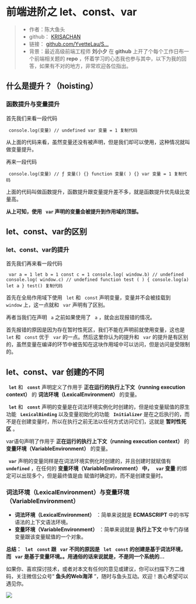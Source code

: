 # 前端进阶之 let、const、var #

> 
> 
> 
> * 作者：陈大鱼头
> * github： [KRISACHAN](
> https://link.juejin.im?target=https%3A%2F%2Fgithub.com%2FKRISACHAN )
> * 链接： [github.com/YvetteLau/S…](
> https://link.juejin.im?target=https%3A%2F%2Fgithub.com%2FYvetteLau%2FStep-By-Step%2Fissues%2F16%23issuecomment-498046553
> )
> * 背景：最近高级前端工程师 **刘小夕** 在 **github** 上开了个每个工作日布一个前端相关题的 **repo** ，怀着学习的心态我也参与其中，以下为我的回答，如果有不对的地方，非常欢迎各位指出。
> 
> 
> 
> 

## 什么是提升？（hoisting） ##

### 函数提升与变量提升 ###

首先我们来看一段代码

` console.log(变量) // undefined var 变量 = 1 复制代码`

从上面的代码来看，虽然变量还没有被声明，但是我们却可以使用，这种情况就叫做变量提升。

再来一段代码

` console.log(变量) // ƒ 变量() {} function 变量( ) {} var 变量 = 1 复制代码`

上面的代码叫做函数提升，函数提升跟变量提升差不多，就是函数提升优先级比变量高。

**从上可知，使用 ` var` 声明的变量会被提升到作用域的顶部。**

## let、const、var的区别 ##

### let、const、var的提升 ###

首先我们再来看一段代码

` var a = 1 let b = 1 const c = 1 console.log( window.b) // undefined console.log( window.c) // undefined function test ( ) { console.log(a) let a } test() 复制代码`

首先在全局作用域下使用 ` let` 和 ` const` 声明变量，变量并不会被挂载到 ` window` 上，这一点就和 ` var` 声明有了区别。

再者当我们在声明 ` a` 之前如果使用了 ` a` ，就会出现报错的情况。

首先报错的原因是因为存在暂时性死区，我们不能在声明前就使用变量，这也是 ` let` 和 ` const` 优于 ` var` 的一点。然后这里你认为的提升和 ` var` 的提升是有区别的，虽然变量在编译的环节中被告知在这块作用域中可以访问，但是访问是受限制的。

## let、const、var 创建的不同 ##

**` let`** 和 **` const`** 声明定义了作用于 **正在运行的执行上下文（running execution context）** 的 **词法环境（LexicalEnvironment）** 的变量。

**` let`** 和 **` const`** 声明的变量是在词法环境实例化时创建的，但是给变量赋值的原生功能 **` LexicalBinding`** 以及变量初始化的功能 **` Initializer`** 是在之后执行的，而不是在创建变量时，所以在执行之前无法以任何方式访问它们，这就是 **暂时性死区** 。

var语句声明了作用于 **正在运行的执行上下文（running execution context）** 的 **变量环境（VariableEnvironment）** 的变量。

**` var`** 声明的变量同样是在词法环境实例化时创建的，并且创建时就赋值有 **` undefined`** ，在任何的 **变量环境（VariableEnvironment） **中，** ` var` 变量** 的绑定可以出现多个，但是最终值是由 赋值时确定的，而不是创建变量时。

### 词法环境（LexicalEnvironment）与变量环境（VariableEnvironment） ###

* **词法环境（LexicalEnvironment）** ：简单来说就是 **ECMASCRIPT** 中的书写语法的上下文语法环境。
* **变量环境（VariableEnvironment）** ：简单来说就是 **执行上下文** 中专门存储变量跟该变量赋值的一个对象。

**总结： ` let` ` const` 跟 ` var` 不同的原因是 ` let` ` const` 的创建是基于词法环境，而 ` var` 是基于变量环境。。用通俗的话来说就是，不是同一个系统的...**

如果你、喜欢探讨技术，或者对本文有任何的意见或建议，你可以扫描下方二维码，关注微信公众号“ **鱼头的Web海洋** ”，随时与鱼头互动。欢迎！衷心希望可以遇见你。

![](https://user-gold-cdn.xitu.io/2019/5/18/16aca8a03abb7c13?imageView2/0/w/1280/h/960/ignore-error/1)